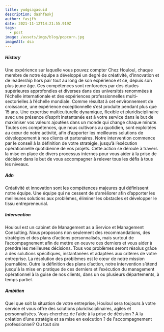 ```yaml
---
title: yudgsagasuid
description: dashfaskj
author: fasjfh
date: 2021-11-12T14:21:55.919Z
tags:
  - post
image: /assets/imgs/blog/popcorn.jpg
imageAlt: dsa
---
```

<!--StartFragment-->

##### History

Une expérience sur laquelle vous pouvez compter Chez Houloul, chaque membre de notre équipe a développé un degré de créativité, d’innovation et de leadership hors pair tout au long de son expérience et ce, depuis son plus jeune âge. Ces compétences sont renforcées par des études supérieures approfondies et diverses dans des universités renommées à l’échelle internationale et des expériences professionnelles multi-sectorielles à l’échelle mondiale. Comme résultat à cet environnement de croissance, une expérience exceptionnelle s’est produite pendant plus que 15 ans. Une expertise multiculturelle dynamique, flexible et pluridisciplinaire avec une présence d’esprit instantanée est à votre service dans le but de maximiser vos valeurs ajoutées dans un monde qui change chaque minute. Toutes ces compétences, que nous cultivons au quotidien, sont exploitées au cœur de notre activité, afin d’apporter les meilleures solutions de développement à nos clients et partenaires. Notre intervention commence par le conseil à la définition de votre stratégie, jusqu’à l’exécution opérationnelle quotidienne de vos projets. Cette action se déroule à travers la mise en place de divers processus internes pour vous aider à la prise de décision dans le but de vous accompagner à relever tous les défis à tous les niveaux.

##### Adn

Créativité et innovation sont les compétences majeures qui définissent notre équipe. Une équipe qui ne cessent de s’améliorer afin d’apporter les meilleures solutions aux problèmes, éliminer les obstacles et développer le tissu entrepreneurial.

##### Intervention

Houloul est un cabinet de Management as a Service et Management Consulting. Nous proposons non seulement des recommandations, des stratégies et des plans d’actions personnalisés, mais surtout de l’accompagnement afin de mettre en oeuvre ces derniers et vous aider à prendre les meilleures décisions. Tous vos problèmes seront résolus grâce à des solutions spécifiques, instantanées et adaptées aux critères de votre entreprise. La résolution des problèmes est le cœur de notre mission journalière. Outre la définition des plans d’action, notre intervention s’étend jusqu'à la mise en pratique de ces derniers et l’exécution du management opérationnel à la guise de nos clients, dans un ou plusieurs départements, à temps partiel.

##### Ambition

Quel que soit la situation de votre entreprise, Houloul sera toujours à votre service et vous offre des solutions pluridisciplinaires, agiles et personnalisées. Vous cherchez de l’aide à la prise de décision ? A la création d’une stratégie et sa mise en exécution ? de l'accompagnement professionnel? Ou tout sim

<!--EndFragment-->